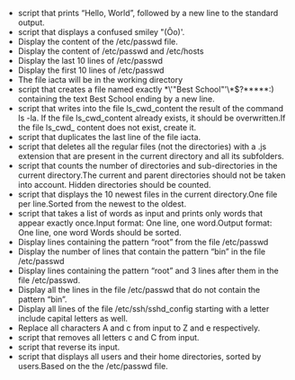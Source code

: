 - script that prints “Hello, World”, followed by a new line to the standard output.
- script that displays a confused smiley "(Ôo)'.
- Display the content of the /etc/passwd file.
- Display the content of /etc/passwd and /etc/hosts
- Display the last 10 lines of /etc/passwd
- Display the first 10 lines of /etc/passwd
- The file iacta will be in the working directory
- script that creates a file named exactly \*\\'"Best School"\'\\*$\?\*\*\*\*\*:) containing the text Best School ending by a new line.
- script that writes into the file ls_cwd_content the result of the command ls -la. If the file ls_cwd_content already exists, it should be overwritten.If the file ls_cwd_  content does not exist, create it.
- script that duplicates the last line of the file iacta.
- script that deletes all the regular files (not the directories) with a .js extension that are present in the current directory and all its subfolders.
- script that counts the number of directories and sub-directories in the current directory.The current and parent directories should not be taken into account.
  Hidden directories should be counted.
- script that displays the 10 newest files in the current directory.One file per line.Sorted from the newest to the oldest.
- script that takes a list of words as input and prints only words that appear exactly once.Input format: One line, one word.Output format: One line, one word
  Words should be sorted.
- Display lines containing the pattern “root” from the file /etc/passwd
- Display the number of lines that contain the pattern “bin” in the file /etc/passwd
- Display lines containing the pattern “root” and 3 lines after them in the file /etc/passwd.
- Display all the lines in the file /etc/passwd that do not contain the pattern “bin”.
- Display all lines of the file /etc/ssh/sshd_config starting with a letter include capital letters as well.
- Replace all characters A and c from input to Z and e respectively.
- script that removes all letters c and C from input.
- script that reverse its input.
- script that displays all users and their home directories, sorted by users.Based on the the /etc/passwd file.
